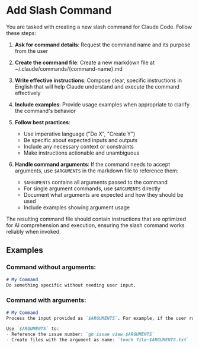 # Add Slash Command

You are tasked with creating a new slash command for Claude Code. Follow these steps:

1. **Ask for command details**: Request the command name and its purpose from the user
2. **Create the command file**: Create a new markdown file at ~/.claude/commands/{command-name}.md
3. **Write effective instructions**: Compose clear, specific instructions in English that will help Claude understand and execute the command effectively
4. **Include examples**: Provide usage examples when appropriate to clarify the command's behavior
5. **Follow best practices**: 
   - Use imperative language ("Do X", "Create Y")
   - Be specific about expected inputs and outputs
   - Include any necessary context or constraints
   - Make instructions actionable and unambiguous

6. **Handle command arguments**: If the command needs to accept arguments, use `$ARGUMENTS` in the markdown file to reference them:
   - `$ARGUMENTS` contains all arguments passed to the command
   - For single argument commands, use `$ARGUMENTS` directly
   - Document what arguments are expected and how they should be used
   - Include examples showing argument usage

The resulting command file should contain instructions that are optimized for AI comprehension and execution, ensuring the slash command works reliably when invoked.

## Examples

### Command without arguments:
```markdown
# My Command
Do something specific without needing user input.
```

### Command with arguments:
```markdown
# My Command
Process the input provided as `$ARGUMENTS`. For example, if the user runs `/my-command 123`, then `$ARGUMENTS` will contain "123".

Use `$ARGUMENTS` to:
- Reference the issue number: `gh issue view $ARGUMENTS`
- Create files with the argument as name: `touch file-$ARGUMENTS.txt`
```